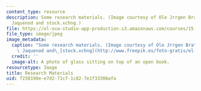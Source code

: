 ```yaml
---
content_type: resource
description: Some research materials. (Image courtesy of Ole Jrrgen Bratland, Gisele
  Jaquenod and stock.xchng.)
file: https://ol-ocw-studio-app-production.s3.amazonaws.com/courses/15-348-doctoral-seminar-in-research-methods-ii-spring-2004/f258190ee7d271cf1c827e1f33306afa_15-348s04.jpg
file_type: image/jpeg
image_metadata:
  caption: "Some research materials. (Image courtesy of Ole Jrrgen Bratland, Gisele\
    \ Jaquenod and\_[stock.xchng](http://www.freepik.es/foto-gratis/el-estudio-de-3_41165.htm).)"
  credit: ''
  image-alt: A photo of glass sitting on top of an open book.
resourcetype: Image
title: Research Materials
uid: f258190e-e7d2-71cf-1c82-7e1f33306afa
---
```


